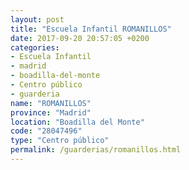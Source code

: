 ```yaml
---
layout: post
title: "Escuela Infantil ROMANILLOS"
date: 2017-09-20 20:57:05 +0200
categories:
- Escuela Infantil
- madrid
- boadilla-del-monte
- Centro público
- guarderia
name: "ROMANILLOS"
province: "Madrid"
location: "Boadilla del Monte"
code: "28047496"
type: "Centro público"
permalink: /guarderias/romanillos.html
---
```

